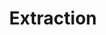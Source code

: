 ---
# -------------------------- #
#        CONTENT TYPE        #
# -------------------------- #

product-type: "connect"
content-type: "api-object"
endpoint: "extractions"
order: 10


# -------------------------- #
#        OBJECT INFO         #
# -------------------------- #

title: "Extraction"
endpoint-url: "/{client_id}/extractions"

description: |
  {{ site.data.connect.core-objects.extractions.description | flatify }}

  An extraction job contains three phases, which occur in this order:

  1. **Discovery**: This is also referred to as a structure sync. During this phase, Stitch detects the tables and columns available in the source, along with any changes to the structure of those tables and columns.
  2. **Tap**: During this phase, Stitch replicates data from the source.
  3. **Target**: During this phase, Stitch sends the replicated data to the Stitch target, or Import API.

  Each phase must be successful to proceed to the next phase. If a phase is unsuccessful, the entire extraction job will fail. For example: If discovery is unsuccessful, the entire extraction job will fail.
  
intro-short: "Retrieve status info about recent extraction jobs" # Used in the API functionality section of the docs


# -------------------------- #
#        VERSION INFO        #
# -------------------------- #

latest-version: "4"
versions:
  - number: "4"
    deprecated: false


# -------------------------- #
#      AVAILABLE METHODS     #
# -------------------------- #

available-methods:
  - id: "list-last-extractions"
    title: "{{ site.data.connect.core-objects.extractions.list.title | flatify }}"
    method: "get"
    short: "{{ site.data.connect.core-objects.extractions.list.short | flatify }}"

  - id: "get-logs-for-an-extraction-job"
    title: "{{ site.data.connect.core-objects.extractions.get-job-logs.title | flatify }}"
    method: "get"
    short: "{{ site.data.connect.core-objects.extractions.get-job-logs.short | flatify }}"



# -------------------------- #
#      OBJECT ATTRIBUTES     #
# -------------------------- #

object-attributes:
  - name: "job_name"
    type: "string"
    description: |
      The name of the extraction job.
    example-value: |
      116078.233312.sync.2ca63ab0-8a4e-11ea-840a-12021e29a739

  - name: "client_id"
    type: "integer"
    description: "The Stitch client ID associated with the extraction job."
    example-value: |
      116078

  - name: "source_id"
    type: "integer"
    description: "The unique identifier of the source associated with the extraction job."
    example-value: |
      228068

  - name: "tap_name"
    type: "string"
    description: |
      The name of the tap powering the source. This will typically be in the format of `tap-<type>`, where `type` is the name of the tap, or source. For example: A Facebook Ads source will have a `tap_name` value of `tap-facebook`.
    example-value: |
      tap-facebook

  - name: "start_time"
    type: "timestamp"
    description: |
      {{ site.data.connect.general.start-time | replace: "[JOB-TYPE]","extraction" }}
    example-value: |
      2019-01-15T15:15:19Z

  - name: "completion_time"
    type: "timestamp"
    description: |
      {{ site.data.connect.general.completion-time | replace: "[JOB-TYPE]","extraction" }}
    example-value: |
      2019-01-15T15:15:22Z

  - name: "discovery_exit_status"
    type: "integer"
    description: |
      {{ site.data.connect.general.discovery-exit-status | replace: "[JOB-TYPE]","extraction" }}
    example-value: |
      0

  - name: "discovery_description"
    type: "string"
    description: |
      {{ site.data.connect.general.discovery-error-message | replace: "[JOB-TYPE]","extraction" }}
    example-value: |
      null

  - name: "tap_exit_status"
    type: "integer" 
    description: |
      {{ site.data.connect.general.tap-exit-status }}
    example-value: |
      0

  - name: "tap_description"
    type: "string"
    description: |
      {{ site.data.connect.general.tap-error-message }}
    example-value: |
      null

  - name: "target_exit_status"
    type: "integer"
    description: |
      {{ site.data.connect.general.target-exit-status | replace: "[JOB-TYPE]","extraction" }}
    example-value: |
      0

  - name: "target_description"
    type: "string"
    description: |
      Exception message raised when the target fails. If successful, this will be `null`.
    example-value: |
      null


# -------------------------- #
#           EXAMPLES         #
# -------------------------- #

examples:
  - type: "Successful extraction"
    code: |
      {
        "target_exit_status": 0,
        "job_name": "116078.233312.sync.e4d8eae5-b23e-11ea-94a1-02cbbd504f7d",
        "start_time": "2020-06-19T15:09:38Z",
        "stitch_client_id": 116078,
        "tap_exit_status": 0,
        "source_type": "tap-recurly",
        "target_description": null,
        "discovery_exit_status": 0,
        "discovery_description": null,
        "tap_description": null,
        "completion_time": "2020-06-19T15:09:43Z",
        "source_id": 233312
      }

  - type: "Unsuccessful extraction"
    code: |
      {
        "target_exit_status": 0,
        "job_name": "116078.244788.sync.2deb271f-b23b-11ea-894c-0ee2efcbf789",
        "start_time": "2020-06-19T14:43:03Z",
        "stitch_client_id": 116078,
        "tap_exit_status": 1,
        "source_type": "tap-recurly",
        "target_description": null,
        "discovery_exit_status": 0,
        "discovery_description": null,
        "tap_description": "Response returned http error code 401\n401 Client Error: Unauthorized for url: https://partner-api.recurly.com/sites/subdomain-stitchdata/accounts?limit=200&sort=updated_at&begin_time=2019-04-29T00%3A00%3A00Z&order=asc",
        "completion_time": "2020-06-19T14:43:08Z",
        "source_id": 244788
      }
---
